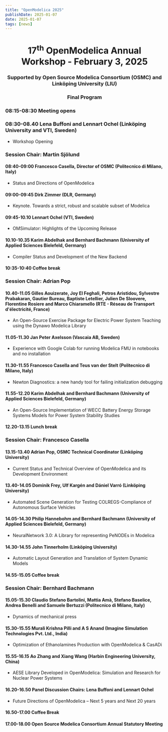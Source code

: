 ```yaml
---
title: "OpenModelica 2025"
publishDate: 2025-01-07
date: 2025-01-07
tags: [news]
---
```



<center>
<h1>17<sup>th</sup> OpenModelica Annual Workshop - February 3, 2025</h1>
<h3>Supported by Open Source Modelica Consortium (OSMC) and Linköping University (LIU)</h3>
<h3>Final Program</h3>
</center>

### 08:15-08:30 Meeting opens

### 08:30-08.40 Lena Buffoni and Lennart Ochel (Linköping University and VTI, Sweden)

- Workshop Opening

### Session Chair: Martin Sjölund
#### 08:40-09:00 Francesco Casella, Director of OSMC (Politecnico di Milano, Italy)

- Status and Directions of OpenModelica

#### 09:00-09:45 Dirk Zimmer (DLR, Germany)

- Keynote. Towards a strict, robust and scalable subset of Modelica

#### 09:45-10.10 Lennart Ochel (VTI, Sweden)

- OMSimulator: Highlights of the Upcoming Release

#### 10.10-10.35 Karim Abdelhak and Bernhard Bachmann (University of Applied Sciences Bielefeld, Germany)

- Compiler Status and Development of the New Backend


#### 10:35-10:40 Coffee break

### Session Chair: Adrian Pop
#### 10.40-11.05 Gilles Aouizerate, Joy El Feghali, Petros Aristidou, Sylvestre Prabakaran, Gautier Bureau, Baptiste Letellier, Julien De Sloovere, Florentine Rosiere and Marco Chiaramello (RTE - Réseau de Transport d'électricité, France)

- An Open-Source Exercise Package for Electric Power System Teaching using the Dynawo Modelica Library

#### 11.05-11.30 Jan Peter Axelsson (Vascaia AB, Sweden)

- Experience with Google Colab for running Modelica FMU in notebooks and no installation

#### 11.30-11.55 Francesco Casella and Teus van der Stelt (Politecnico di Milano, Italy)

- Newton Diagnostics: a new handy tool for failing initialization debugging

#### 11.55-12.20 Karim Abdelhak and Bernhard Bachmann (University of Applied Sciences Bielefeld, Germany)

- An Open-Source Implementation of WECC Battery Energy Storage Systems Models for Power System Stability Studies

#### 12.20-13.15 Lunch break


### Session Chair: Francesco Casella
#### 13.15-13.40 Adrian Pop, OSMC Technical Coordinator (Linköping University)

- Current Status and Technical Overview of OpenModelica and its Development Environment

#### 13.40-14.05 Dominik Frey, Ulf Kargén and Dániel Varró (Linköping University)

- Automated Scene Generation for Testing COLREGS-Compliance of Autonomous Surface Vehicles

#### 14.05-14.30 Philip Hannebohm and Bernhard Bachmann (University of Applied Sciences Bielefeld, Germany)

- NeuralNetwork 3.0: A Library for representing PeNODEs in Modelica

#### 14.30-14.55 John Tinnerholm (Linköping University)

- Automatic Layout Generation and Translation of System Dynamic Models

#### 14.55-15.05 Coffee break

### Session Chair: Bernhard Bachmann
#### 15.05-15.30 Claudio Stefano Bartolini, Mattia Amà, Stefano Baselice, Andrea Benelli and Samuele Bertuzzi (Politecnico  di Milano, Italy)

- Dynamics of mechanical press

#### 15.30-15.55 Murali Krishna Pilli and A S Anand (Imagine Simulation Technologies Pvt. Ltd., India)

- Optimization of Ethanolamines Production with OpenModelica & CasADi

#### 15.55-16.15 Ao Zhang and Xiang Wang (Harbin Engineering University, China)

- AESE Library Developed in OpenModelica: Simulation and Research for Nuclear Power Systems

#### 16.20-16.50 Panel Discussion Chairs: Lena Buffoni and Lennart Ochel

- Future Directions of OpenModelica – Next 5 years and Next 20 years

#### 16.50-17.00 Coffee Break

#### 17.00-18.00	Open Source Modelica Consortium Annual Statutory Meeting
